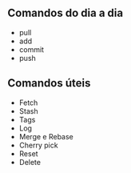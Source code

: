 ## Comandos do dia a dia

- pull
- add
- commit
- push

## Comandos úteis

- Fetch
- Stash
- Tags
- Log
- Merge e Rebase
- Cherry pick
- Reset
- Delete
